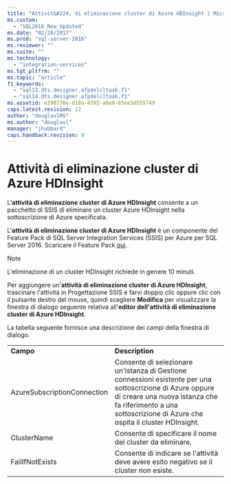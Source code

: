 ```yaml
---
title: "Attivit&#224; di eliminazione cluster di Azure HDInsight | Microsoft Docs"
ms.custom: 
  - "SQL2016_New_Updated"
ms.date: "02/28/2017"
ms.prod: "sql-server-2016"
ms.reviewer: ""
ms.suite: ""
ms.technology: 
  - "integration-services"
ms.tgt_pltfrm: ""
ms.topic: "article"
f1_keywords: 
  - "sql13.dts.designer.afpdelcltask.f1"
  - "sql14.dts.designer.afpdelcltask.f1"
ms.assetid: e298776e-d18a-4393-a8e6-65ee3d555749
caps.latest.revision: 12
author: "douglaslMS"
ms.author: "douglasl"
manager: "jhubbard"
caps.handback.revision: 9
---
```

# Attivit&#224; di eliminazione cluster di Azure HDInsight
  L'**attività di eliminazione cluster di Azure HDInsight** consente a un pacchetto di SSIS di eliminare un cluster Azure HDInsight nella sottoscrizione di Azure specificata.  
  
 L'**attività di eliminazione cluster di Azure HDInsight** è un componente del Feature Pack di SQL Server Integration Services (SSIS) per Azure per SQL Server 2016. Scaricare il Feature Pack [qui](http://go.microsoft.com/fwlink/?LinkID=626967).  
  
> [!NOTE]  
>  L'eliminazione di un cluster HDInsight richiede in genere 10 minuti.  
  
 Per aggiungere un'**attività di eliminazione cluster di Azure HDInsight**, trascinare l'attività in Progettazione SSIS e farvi doppio clic oppure clic con il pulsante destro del mouse, quindi scegliere **Modifica** per visualizzare la finestra di dialogo seguente relativa all'**editor dell'attività di eliminazione cluster di Azure HDInsight**.  
  
 La tabella seguente fornisce una descrizione dei campi della finestra di dialogo.  
  
|||  
|-|-|  
|**Campo**|**Description**|  
|AzureSubscriptionConnection|Consente di selezionare un'istanza di Gestione connessioni esistente per una sottoscrizione di Azure oppure di creare una nuova istanza che fa riferimento a una sottoscrizione di Azure che ospita il cluster HDInsight.|  
|ClusterName|Consente di specificare il nome del cluster da eliminare.|  
|FailIfNotExists|Consente di indicare se l'attività deve avere esito negativo se il cluster non esiste.|  
  
  